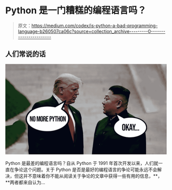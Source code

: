 # Python 是一门糟糕的编程语言吗？

> 原文：<https://medium.com/codex/is-python-a-bad-programming-language-b260507ca06c?source=collection_archive---------0----------------------->

## 人们常说的话

![](img/c756bea2512346ba76983727809d4ad4.png)

Python 是最差的编程语言吗？自从 Python 于 1991 年首次开发以来，人们就一直在争论这个问题。关于 Python 是否是最好的编程语言的争论可能永远不会解决，但这并不意味着你不能从阅读关于争论的文章中获得一些有用的信息，**，**两者都来自认为…